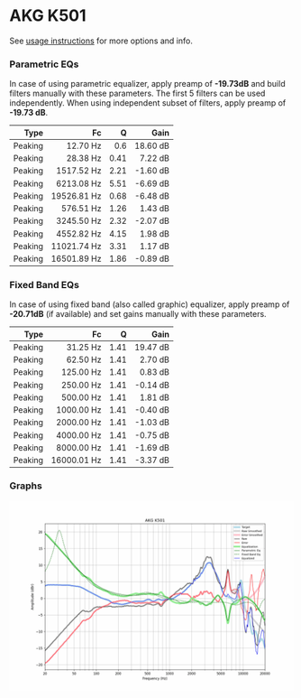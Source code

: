 # AKG K501
See [usage instructions](https://github.com/jaakkopasanen/AutoEq#usage) for more options and info.

### Parametric EQs
In case of using parametric equalizer, apply preamp of **-19.73dB** and build filters manually
with these parameters. The first 5 filters can be used independently.
When using independent subset of filters, apply preamp of **-19.73 dB**.

| Type    | Fc          |    Q | Gain     |
|--------:|------------:|-----:|---------:|
| Peaking | 12.70 Hz    | 0.6  | 18.60 dB |
| Peaking | 28.38 Hz    | 0.41 | 7.22 dB  |
| Peaking | 1517.52 Hz  | 2.21 | -1.60 dB |
| Peaking | 6213.08 Hz  | 5.51 | -6.69 dB |
| Peaking | 19526.81 Hz | 0.68 | -6.48 dB |
| Peaking | 576.51 Hz   | 1.26 | 1.43 dB  |
| Peaking | 3245.50 Hz  | 2.32 | -2.07 dB |
| Peaking | 4552.82 Hz  | 4.15 | 1.98 dB  |
| Peaking | 11021.74 Hz | 3.31 | 1.17 dB  |
| Peaking | 16501.89 Hz | 1.86 | -0.89 dB |

### Fixed Band EQs
In case of using fixed band (also called graphic) equalizer, apply preamp of **-20.71dB**
(if available) and set gains manually with these parameters.

| Type    | Fc          |    Q | Gain     |
|--------:|------------:|-----:|---------:|
| Peaking | 31.25 Hz    | 1.41 | 19.47 dB |
| Peaking | 62.50 Hz    | 1.41 | 2.70 dB  |
| Peaking | 125.00 Hz   | 1.41 | 0.83 dB  |
| Peaking | 250.00 Hz   | 1.41 | -0.14 dB |
| Peaking | 500.00 Hz   | 1.41 | 1.81 dB  |
| Peaking | 1000.00 Hz  | 1.41 | -0.40 dB |
| Peaking | 2000.00 Hz  | 1.41 | -1.03 dB |
| Peaking | 4000.00 Hz  | 1.41 | -0.75 dB |
| Peaking | 8000.00 Hz  | 1.41 | -1.69 dB |
| Peaking | 16000.01 Hz | 1.41 | -3.37 dB |

### Graphs
![](./AKG%20K501.png)